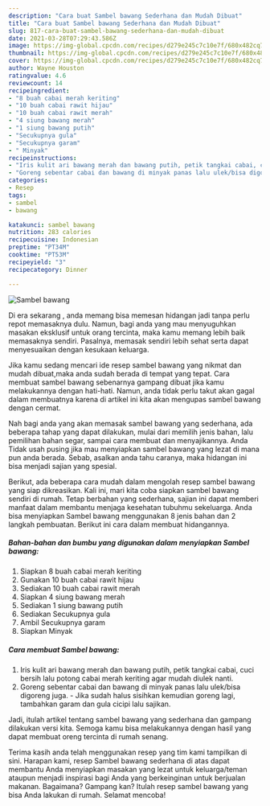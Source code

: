 ```yaml
---
description: "Cara buat Sambel bawang Sederhana dan Mudah Dibuat"
title: "Cara buat Sambel bawang Sederhana dan Mudah Dibuat"
slug: 817-cara-buat-sambel-bawang-sederhana-dan-mudah-dibuat
date: 2021-03-28T07:29:43.586Z
image: https://img-global.cpcdn.com/recipes/d279e245c7c10e7f/680x482cq70/sambel-bawang-foto-resep-utama.jpg
thumbnail: https://img-global.cpcdn.com/recipes/d279e245c7c10e7f/680x482cq70/sambel-bawang-foto-resep-utama.jpg
cover: https://img-global.cpcdn.com/recipes/d279e245c7c10e7f/680x482cq70/sambel-bawang-foto-resep-utama.jpg
author: Wayne Houston
ratingvalue: 4.6
reviewcount: 14
recipeingredient:
- "8 buah cabai merah keriting"
- "10 buah cabai rawit hijau"
- "10 buah cabai rawit merah"
- "4 siung bawang merah"
- "1 siung bawang putih"
- "Secukupnya gula"
- "Secukupnya garam"
- " Minyak"
recipeinstructions:
- "Iris kulit ari bawang merah dan bawang putih, petik tangkai cabai, cuci bersih lalu potong cabai merah keriting agar mudah diulek nanti."
- "Goreng sebentar cabai dan bawang di minyak panas lalu ulek/bisa digoreng juga. Jika sudah halus sisihkan kemudian goreng lagi, tambahkan garam dan gula cicipi lalu sajikan."
categories:
- Resep
tags:
- sambel
- bawang

katakunci: sambel bawang 
nutrition: 283 calories
recipecuisine: Indonesian
preptime: "PT34M"
cooktime: "PT53M"
recipeyield: "3"
recipecategory: Dinner

---
```



![Sambel bawang](https://img-global.cpcdn.com/recipes/d279e245c7c10e7f/680x482cq70/sambel-bawang-foto-resep-utama.jpg)

Di era  sekarang , anda memang bisa memesan hidangan jadi tanpa perlu repot memasaknya dulu. Namun, bagi anda yang mau menyuguhkan masakan eksklusif untuk orang tercinta, maka kamu memang lebih baik memasaknya sendiri. Pasalnya, memasak sendiri lebih sehat serta dapat menyesuaikan dengan kesukaan keluarga.

Jika kamu sedang mencari ide resep sambel bawang yang nikmat dan mudah dibuat,maka anda sudah berada di tempat yang tepat. Cara membuat sambel bawang  sebenarnya gampang dibuat jika kamu melakukannya dengan hati-hati. Namun, anda tidak perlu takut akan gagal dalam membuatnya 
karena di artikel ini kita akan mengupas sambel bawang dengan cermat.  



Nah bagi anda yang akan memasak sambel bawang yang sederhana, ada beberapa tahap yang dapat dilakukan, mulai dari memilih jenis bahan, lalu pemilihan bahan segar, sampai cara membuat dan menyajikannya. Anda Tidak usah pusing jika mau menyiapkan sambel bawang yang lezat di mana pun anda berada. Sebab, asalkan anda  tahu caranya, maka hidangan ini bisa menjadi sajian yang spesial.

Berikut, ada beberapa cara mudah dalam mengolah resep sambel bawang yang siap dikreasikan. Kali ini, mari kita coba siapkan sambel bawang sendiri di rumah. Tetap berbahan yang sederhana, sajian ini dapat memberi manfaat dalam membantu menjaga kesehatan tubuhmu sekeluarga. Anda bisa menyiapkan Sambel bawang menggunakan 8 jenis bahan dan 2 langkah pembuatan. Berikut ini cara dalam membuat hidangannya.

<!--inarticleads1-->

##### Bahan-bahan dan bumbu yang digunakan dalam menyiapkan Sambel bawang:

1. Siapkan 8 buah cabai merah keriting
1. Gunakan 10 buah cabai rawit hijau
1. Sediakan 10 buah cabai rawit merah
1. Siapkan 4 siung bawang merah
1. Sediakan 1 siung bawang putih
1. Sediakan Secukupnya gula
1. Ambil Secukupnya garam
1. Siapkan  Minyak




<!--inarticleads2-->

##### Cara membuat Sambel bawang:

1. Iris kulit ari bawang merah dan bawang putih, petik tangkai cabai, cuci bersih lalu potong cabai merah keriting agar mudah diulek nanti.
1. Goreng sebentar cabai dan bawang di minyak panas lalu ulek/bisa digoreng juga. - Jika sudah halus sisihkan kemudian goreng lagi, tambahkan garam dan gula cicipi lalu sajikan.




Jadi, itulah artikel tentang  sambel bawang  yang sederhana dan gampang dilakukan versi kita. Semoga kamu bisa melakukannya dengan hasil yang dapat membuat oreng tercinta di rumah senang. 

Terima kasih anda telah menggunakan resep yang tim kami tampilkan di sini. Harapan kami, resep  Sambel bawang sederhana di atas dapat membantu Anda menyiapkan masakan yang lezat untuk keluarga/teman ataupun menjadi inspirasi bagi Anda yang berkeinginan untuk berjualan makanan. Bagaimana? Gampang kan? Itulah resep sambel bawang yang bisa Anda lakukan di rumah. Selamat mencoba!

